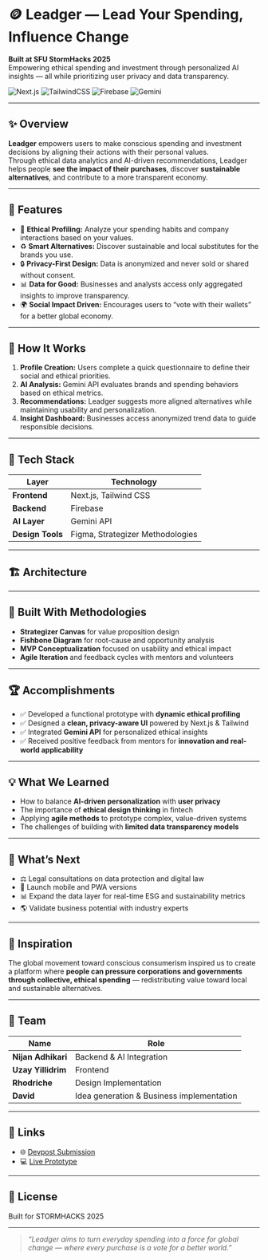# 🪙 Leadger — Lead Your Spending, Influence Change

**Built at SFU StormHacks 2025**  
Empowering ethical spending and investment through personalized AI insights — all while prioritizing user privacy and data transparency.

![Next.js](https://img.shields.io/badge/Next.js-000000?style=for-the-badge&logo=nextdotjs&logoColor=white)
![TailwindCSS](https://img.shields.io/badge/Tailwind_CSS-06B6D4?style=for-the-badge&logo=tailwindcss&logoColor=white)
![Firebase](https://img.shields.io/badge/Firebase-FFCA28?style=for-the-badge&logo=firebase&logoColor=black)
![Gemini](https://img.shields.io/badge/Gemini_AI-4285F4?style=for-the-badge&logo=google&logoColor=white)

---

## ✨ Overview

**Leadger** empowers users to make conscious spending and investment decisions by aligning their actions with their personal values.  
Through ethical data analytics and AI-driven recommendations, Leadger helps people **see the impact of their purchases**, discover **sustainable alternatives**, and contribute to a more transparent economy.

---

## 🚀 Features

- 🧭 **Ethical Profiling:** Analyze your spending habits and company interactions based on your values.  
- ♻️ **Smart Alternatives:** Discover sustainable and local substitutes for the brands you use.  
- 🔒 **Privacy-First Design:** Data is anonymized and never sold or shared without consent.  
- 📊 **Data for Good:** Businesses and analysts access only aggregated insights to improve transparency.  
- 🌍 **Social Impact Driven:** Encourages users to “vote with their wallets” for a better global economy.  

---

## 🧠 How It Works

1. **Profile Creation:** Users complete a quick questionnaire to define their social and ethical priorities.  
2. **AI Analysis:** Gemini API evaluates brands and spending behaviors based on ethical metrics.  
3. **Recommendations:** Leadger suggests more aligned alternatives while maintaining usability and personalization.  
4. **Insight Dashboard:** Businesses access anonymized trend data to guide responsible decisions.  

---

## 🧩 Tech Stack

| Layer | Technology |
|-------|-------------|
| **Frontend** | Next.js, Tailwind CSS |
| **Backend** | Firebase |
| **AI Layer** | Gemini API |
| **Design Tools** | Figma, Strategizer Methodologies |

---

## 🏗️ Architecture

---

## 🧠 Built With Methodologies

- **Strategizer Canvas** for value proposition design  
- **Fishbone Diagram** for root-cause and opportunity analysis  
- **MVP Conceptualization** focused on usability and ethical impact  
- **Agile Iteration** and feedback cycles with mentors and volunteers  

---

## 🏆 Accomplishments

- ✅ Developed a functional prototype with **dynamic ethical profiling**  
- ✅ Designed a **clean, privacy-aware UI** powered by Next.js & Tailwind  
- ✅ Integrated **Gemini API** for personalized ethical insights  
- ✅ Received positive feedback from mentors for **innovation and real-world applicability**  

---

## 💡 What We Learned

- How to balance **AI-driven personalization** with **user privacy**  
- The importance of **ethical design thinking** in fintech  
- Applying **agile methods** to prototype complex, value-driven systems  
- The challenges of building with **limited data transparency models**

---

## 🔮 What’s Next

- ⚖️ Legal consultations on data protection and digital law  
- 📱 Launch mobile and PWA versions  
- 📊 Expand the data layer for real-time ESG and sustainability metrics  
- 🌎 Validate business potential with industry experts  

---

## 🌱 Inspiration

The global movement toward conscious consumerism inspired us to create a platform where **people can pressure corporations and governments through collective, ethical spending** — redistributing value toward local and sustainable alternatives.

---

## 👥 Team

| Name | Role |
|------|------|
| **Nijan Adhikari** | Backend & AI Integration |
| **Uzay Yillidrim** | Frontend |
| **Rhodriche** | Design Implementation |
| **David** | Idea generation & Business implementation |

---

## 🔗 Links

- 🌐 [Devpost Submission](https://devpost.com/software/leadger-lead-your-spending-influence-change)  
- 💻 [Live Prototype](https://leader.tech)  

---

## 📄 License

Built for STORMHACKS 2025

---

> _“Leadger aims to turn everyday spending into a force for global change — where every purchase is a vote for a better world.”_

